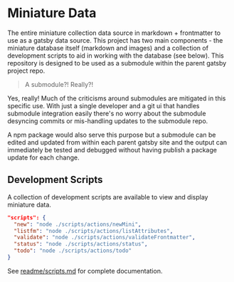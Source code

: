 # Miniature Data

The entire miniature collection data source in markdown + frontmatter to use as a gatsby data source. This project has two main components - the miniature database itself (markdown and images) and a collection of development scripts to aid in working with the database (see below). This repository is designed to be used as a submodule within the parent gatsby project repo.

> A submodule?! Really?!

Yes, really! Much of the criticisms around submodules are mitigated in this specific use. With just a single developer and a git ui that handles submodule integration easily there's no worry about the submodule desyncing commits or mis-handling updates to the submodule repo.

A npm package would also serve this purpose but a submodule can be edited and updated from within each parent gatsby site and the output can immediately be tested and debugged without having publish a package update for each change.

## Development Scripts

A collection of development scripts are available to view and display miniature data.

```json
"scripts": {
  "new": "node ./scripts/actions/newMini",
  "listfm": "node ./scripts/actions/listAttributes",
  "validate": "node ./scripts/actions/validateFrontmatter",
  "status": "node ./scripts/actions/status",
  "todo": "node ./scripts/actions/todo"
}
```

See [readme/scripts.md](./readme/scripts.md) for complete documentation.
